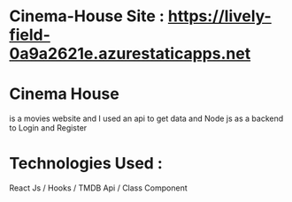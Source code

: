 # Cinema-House  Site : https://lively-field-0a9a2621e.azurestaticapps.net

# Cinema House
  is a movies website and I used an api to get data and Node js as a backend to Login and Register

# Technologies Used : 
   React Js / Hooks / TMDB Api / Class Component
